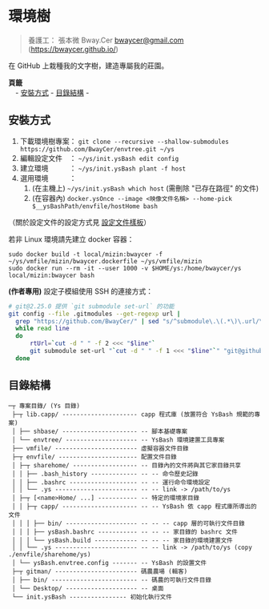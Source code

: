環境樹
=======


> 養護工： 張本微 Bway.Cer <bwaycer@gmail.com> (https://bwaycer.github.io/)

在 GitHub 上栽種我的文字樹，建造專屬我的莊園。



**頁籤**<br>
　- [安裝方式](#安裝方式) - [目錄結構](#目錄結構) -



## 安裝方式


1. 下載環境樹專案： `git clone --recursive --shallow-submodules https://github.com/BwayCer/envtree.git ~/ys`
2. 編輯設定文件　： `~/ys/init.ysBash edit config`
3. 建立環境　　　： `~/ys/init.ysBash plant -f host`
4. 選用環境　　　：
    1. (在主機上) `~/ys/init.ysBash which host` (需刪除 "已存在路徑" 的文件)
    2. (在容器內) `docker.ysOnce --image <映像文件名稱> --home-pick $__ysBashPath/envfile/hostHome bash`


（關於設定文件的設定方式見
[設定文件樣板](https://github.com/BwayCer/envtree/tree/module/envtree/lib/_envtree.config.template)）


若非 Linux 環境請先建立 docker 容器：

```
sudo docker build -t local/mizin:bwaycer -f ~/ys/vmfile/mizin/bwaycer.dockerfile ~/ys/vmfile/mizin
sudo docker run --rm -it --user 1000 -v $HOME/ys:/home/bwaycer/ys local/mizin:bwaycer bash
```


**(作者專用)** 設定子模組使用 SSH 的連接方式：

```sh
# git@2.25.0 提供 `git submodule set-url` 的功能
git config --file .gitmodules --get-regexp url |
  grep "https://github.com/BwayCer/" | sed "s/^submodule\.\(.*\)\.url/\1/" |
  while read line
  do
      rtUrl=`cut -d " " -f 2 <<< "$line"`
      git submodule set-url "`cut -d " " -f 1 <<< "$line"`" "git@github.com:${rtUrl:19}"
  done
```



## 目錄結構


```
─┬ 專案目錄/ (Ys 目錄)
 ├─┬ lib.capp/ --------------------- capp 程式庫 (放置符合 YsBash 規範的專案)
 │ ├── shbase/ --------------------- -- 腳本基礎專案
 │ └── envtree/ -------------------- -- YsBash 環境建置工具專案
 ├── vmfile/ ----------------------- 虛擬容器文件目錄
 ├─┬ envfile/ ---------------------- 配置文件目錄
 │ ├─┬ sharehome/ ------------------ -- 目錄內的文件將與其它家目錄共享
 │ │ ├── .bash_history ------------- -- -- 命令歷史記錄
 │ │ ├── .bashrc ------------------- -- -- 運行命令環境設定
 │ │ └── .ys ----------------------- -- -- link -> /path/to/ys
 │ ├─┬ [<name>Home/ ...] ----------- -- 特定的環境家目錄
 │ │ ├─┬ capp/ --------------------- -- -- YsBash 依 capp 程式庫所導出的文件
 │ │ │ ├── bin/ -------------------- -- -- -- capp 層的可執行文件目錄
 │ │ │ ├── ysBash.bashrc ----------- -- -- -- 家目錄的 bashrc 文件
 │ │ │ └── ysBash.build ------------ -- -- -- 家目錄的環境建置文件
 │ │ └── .ys ----------------------- -- -- link -> /path/to/ys (copy ./envfile/sharehome/ys)
 │ └── ysBash.envtree.config ------- -- YsBash 的設置文件
 ├─┬ gitman/ ----------------------- 碼農農場 (輯客)
 │ ├── bin/ ------------------------ -- 碼農的可執行文件目錄
 │ └── Desktop/ -------------------- -- 桌面
 └── init.ysBash ---------------- 初始化執行文件
```

